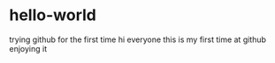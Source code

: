 # hello-world
trying github for the first time
hi everyone
this is my first time at github
enjoying it
